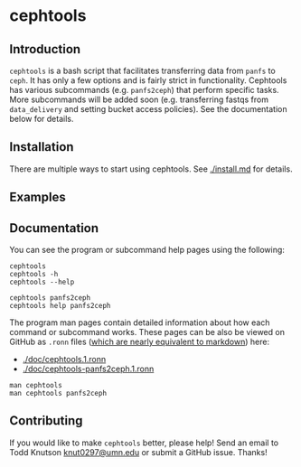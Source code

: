 # cephtools

## Introduction

`cephtools` is a bash script that facilitates transferring data from `panfs` to `ceph`. It has only a few options and is fairly strict in functionality. Cephtools has various subcommands (e.g. `panfs2ceph`) that perform specific tasks. More subcommands will be added soon (e.g. transferring fastqs from `data_delivery` and setting bucket access policies). See the documentation below for details.
    


## Installation

There are multiple ways to start using cephtools. See [./install.md](./install.md) for details.


## Examples



## Documentation

You can see the program or subcommand help pages using the following:

```
cephtools
cephtools -h
cephtools --help

cephtools panfs2ceph
cephtools help panfs2ceph
```

The program man pages contain detailed information about how each command or subcommand works. These pages can be also be viewed on GitHub as `.ronn` files ([which are nearly equivalent to markdown](https://github.com/apjanke/ronn-ng/blob/master/man/ronn.1.ronn)) here: 

* [./doc/cephtools.1.ronn](./doc/cephtools.1.ronn)
* [./doc/cephtools-panfs2ceph.1.ronn](./doc/cephtools-panfs2ceph.1.ronn)


```
man cephtools
man cephtools panfs2ceph
```


## Contributing

If you would like to make `cephtools` better, please help! Send an email to Todd Knutson [knut0297@umn.edu](mailto:knut0297@umn.edu) or submit a GitHub issue. Thanks!
